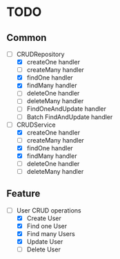 # TODO

## Common
- [ ] CRUDRepository
  - [x] createOne handler
  - [ ] createMany handler
  - [x] findOne handler
  - [x] findMany handler
  - [ ] deleteOne handler
  - [ ] deleteMany handler
  - [ ] FindOneAndUpdate handler
  - [ ] Batch FindAndUpdate handler
- [ ] CRUDService
  - [x] createOne handler
  - [ ] createMany handler
  - [x] findOne handler
  - [x] findMany handler
  - [ ] deleteOne handler
  - [ ] deleteMany handler
## Feature
- [ ] User CRUD operations
  - [x] Create User
  - [x] Find one User
  - [x] Find many Users
  - [x] Update User
  - [ ] Delete User